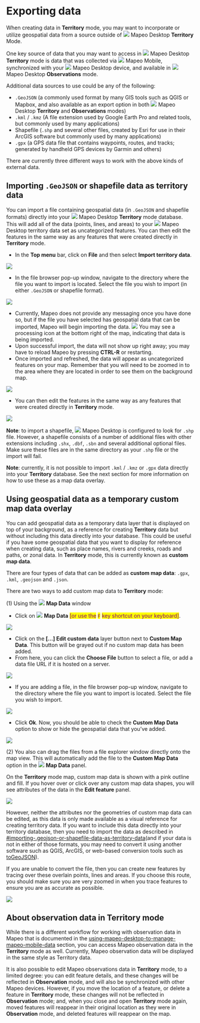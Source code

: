 # Exporting data

When creating data in **Territory** mode, you may want to incorporate or utilize geospatial data from a source outside of ![](https://lh5.googleusercontent.com/bdNxQRS9mSJlaKfeYAUuqnhwjnkpXLYxjXEraIF2Y6JG7eyWI\_grgr8HJ5PKGER8wB3xIgmLse9XuLQKxRlcLrYc1ZV8fzB6GwNRV22uGoWWcQ2dtQs2RKh1XN\_v8PocFOMU24L6) Mapeo Desktop **Territory** Mode.

One key source of data that you may want to access in ![](https://lh5.googleusercontent.com/bdNxQRS9mSJlaKfeYAUuqnhwjnkpXLYxjXEraIF2Y6JG7eyWI\_grgr8HJ5PKGER8wB3xIgmLse9XuLQKxRlcLrYc1ZV8fzB6GwNRV22uGoWWcQ2dtQs2RKh1XN\_v8PocFOMU24L6) Mapeo Desktop **Territory** mode is data that was collected via  ![](https://lh4.googleusercontent.com/h29dCuHGSwyXA6NBPzGBOWNjMXb3T7eSFam0RnCTtp1Aui8uQgtioJnREuOkPJ9idCfxOHcjkBUBNvIRRvbCA\_zW1sigl\_fn3EFoSq4pomrkehyYg6hPLkcr1nabg-FNR2y9YP\_-) Mapeo Mobile, synchronized with your ![](https://lh5.googleusercontent.com/bdNxQRS9mSJlaKfeYAUuqnhwjnkpXLYxjXEraIF2Y6JG7eyWI\_grgr8HJ5PKGER8wB3xIgmLse9XuLQKxRlcLrYc1ZV8fzB6GwNRV22uGoWWcQ2dtQs2RKh1XN\_v8PocFOMU24L6) Mapeo Desktop device, and available in ![](https://lh5.googleusercontent.com/bdNxQRS9mSJlaKfeYAUuqnhwjnkpXLYxjXEraIF2Y6JG7eyWI\_grgr8HJ5PKGER8wB3xIgmLse9XuLQKxRlcLrYc1ZV8fzB6GwNRV22uGoWWcQ2dtQs2RKh1XN\_v8PocFOMU24L6) Mapeo Desktop **Observations** mode.

Additional data sources to use could be any of the following:

* `.GeoJSON` (a commonly used format by many GIS tools such as QGIS or Mapbox, and also available as an export option in both ![](https://lh5.googleusercontent.com/bdNxQRS9mSJlaKfeYAUuqnhwjnkpXLYxjXEraIF2Y6JG7eyWI\_grgr8HJ5PKGER8wB3xIgmLse9XuLQKxRlcLrYc1ZV8fzB6GwNRV22uGoWWcQ2dtQs2RKh1XN\_v8PocFOMU24L6) Mapeo Desktop **Territory** and **Observations** modes)&#x20;
* `.kml` / `.kmz` (A file extension used by Google Earth Pro and related tools, but commonly used by many applications)&#x20;
* Shapefile (`.shp` and several other files, created by Esri for use in their ArcGIS software but commonly used by many applications)
* `.gpx` (a GPS data file that contains waypoints, routes, and tracks; generated by handheld GPS devices by Garmin and others)&#x20;

There are currently three different ways to work with the above kinds of external data.&#x20;

## Importing `.GeoJSON` or shapefile data as territory data&#x20;

You can import a file containing geospatial data (in `.GeoJSON` and shapefile formats) directly into your ![](https://lh5.googleusercontent.com/bdNxQRS9mSJlaKfeYAUuqnhwjnkpXLYxjXEraIF2Y6JG7eyWI\_grgr8HJ5PKGER8wB3xIgmLse9XuLQKxRlcLrYc1ZV8fzB6GwNRV22uGoWWcQ2dtQs2RKh1XN\_v8PocFOMU24L6) Mapeo Desktop **Territory** mode database. This will add all of the data (points, lines, and areas) to your ![](https://lh5.googleusercontent.com/bdNxQRS9mSJlaKfeYAUuqnhwjnkpXLYxjXEraIF2Y6JG7eyWI\_grgr8HJ5PKGER8wB3xIgmLse9XuLQKxRlcLrYc1ZV8fzB6GwNRV22uGoWWcQ2dtQs2RKh1XN\_v8PocFOMU24L6) Mapeo Desktop territory data set as uncategorized features. You can then edit the features in the same way as any features that were created directly in **Territory** mode.

* In the **Top menu** bar, click on **File** and then select **Import territory data**.&#x20;

![](../../../.gitbook/assets/Md-territory\_importing-01.jpg)

* In the file browser pop-up window, navigate to the directory where the file you want to import is located. Select the file you wish to import (in either `.GeoJSON` or shapefile format).&#x20;

![](../../../.gitbook/assets/Md-territory\_importing-02.jpg)

* Currently, Mapeo does not provide any messaging once you have done so, but if the file you have selected has geospatial data that can be imported, Mapeo will begin importing the data. ![](https://lh5.googleusercontent.com/eVaw28jOyvIaFA5qBZlIXKQ5xKIlqlt32kPTs818ynoMkT1CYyYe4EZokBrb3bNcQP0fFJYdUnzXRslKcKyxwJT-EsRqOX0qqj5sI3AxC7jw1O0yQhBLIYcwDm2ZblG8Wr1TxPYQ) You may see a processing icon at the bottom right of the map, indicating that data is being imported.&#x20;
* Upon successful import, the data will not show up right away; you may have to reload Mapeo by pressing **CTRL-R** or restarting.
* Once imported and refreshed, the data will appear as uncategorized features on your map. Remember that you will need to be zoomed in to the area where they are located in order to see them on the background map.&#x20;

![](../../../.gitbook/assets/Md-territory\_importing-03.jpg)

* You can then edit the features in the same way as any features that were created directly in **Territory** mode.

![](../../../.gitbook/assets/Md-territory\_importing-04.jpg)

**Note**: to import a shapefile, ![](https://lh5.googleusercontent.com/bdNxQRS9mSJlaKfeYAUuqnhwjnkpXLYxjXEraIF2Y6JG7eyWI\_grgr8HJ5PKGER8wB3xIgmLse9XuLQKxRlcLrYc1ZV8fzB6GwNRV22uGoWWcQ2dtQs2RKh1XN\_v8PocFOMU24L6) Mapeo Desktop is configured to look for `.shp` file. However, a shapefile consists of a number of additional files with other extensions including `.shx`, `.dbf`, `.sbn` and several additional optional files. Make sure these files are in the same directory as your `.shp` file or the import will fail.

**Note**: currently, it is not possible to import `.kml` / `.kmz` or `.gpx` data directly into your **Territory** database. See the next section for more information on how to use these as a map data overlay.&#x20;

## Using geospatial data as a temporary custom map data overlay&#x20;

You can add geospatial data as a temporary data layer that is displayed on top of your background, as a reference for creating **Territory** data but without including this data directly into your database. This could be useful if you have some geospatial data that you want to display for reference when creating data, such as place names, rivers and creeks, roads and paths, or zonal data. In **Territory** mode, this is currently known as **custom map data**.

There are four types of data that can be added as **custom map data**: `.gpx`, `.kml`, `.geojson` and `.json`.

There are two ways to add custom map data to **Territory** mode:

(1) Using the ![](https://lh6.googleusercontent.com/iF7rEqSXh\_KG5b\_PIQHVn\_h7r72lgrqaXUlyPbFE\_D4xV86Q3DU\_GVyLOepyi3G1QElmhH55NBw2S9Su6Tc7-n7LMhvW2hqsAp-PLP3j1c6v1133BsFqJPR8vyWtg\_ugdphxPN8p) **Map Data** window&#x20;

* Click on ![](https://lh6.googleusercontent.com/iF7rEqSXh\_KG5b\_PIQHVn\_h7r72lgrqaXUlyPbFE\_D4xV86Q3DU\_GVyLOepyi3G1QElmhH55NBw2S9Su6Tc7-n7LMhvW2hqsAp-PLP3j1c6v1133BsFqJPR8vyWtg\_ugdphxPN8p) **Map Data** <mark style="color:purple;">\[or use the</mark> <mark style="color:purple;"></mark><mark style="color:purple;">`F`</mark> <mark style="color:purple;"></mark><mark style="color:purple;">key shortcut on your keyboard]</mark>.&#x20;

![](../../../.gitbook/assets/Md-territory\_importing-05.jpg)

* Click on the **\[…] Edit custom data** layer button next to **Custom Map Data**. This button will be grayed out if no custom map data has been added.&#x20;
* From here, you can click the **Choose File** button to select a file, or add a data file URL if it is hosted on a server.&#x20;

![](../../../.gitbook/assets/Md-territory\_importing-06.jpg)

* If you are adding a file, in the file browser pop-up window, navigate to the directory where the file you want to import is located. Select the file you wish to import.

![](../../../.gitbook/assets/Md-territory\_importing-07.jpg)

* Click **Ok**. Now, you should be able to check the **Custom Map Data** option to show or hide the geospatial data that you’ve added.&#x20;

![](../../../.gitbook/assets/Md-territory\_importing-08.jpg)

(2) You also can drag the files from a file explorer window directly onto the map view. This will automatically add the file to the **Custom Map Data** option in the ![](https://lh6.googleusercontent.com/iF7rEqSXh\_KG5b\_PIQHVn\_h7r72lgrqaXUlyPbFE\_D4xV86Q3DU\_GVyLOepyi3G1QElmhH55NBw2S9Su6Tc7-n7LMhvW2hqsAp-PLP3j1c6v1133BsFqJPR8vyWtg\_ugdphxPN8p) **Map Data** panel.

On the **Territory** mode map, custom map data is shown with a pink outline and fill. If you hover over or click over any custom map data shapes, you will see attributes of the data in the **Edit feature** panel.&#x20;

![](../../../.gitbook/assets/Md-territory\_importing-09.jpg)

However, neither the attributes nor the geometries of custom map data can be edited, as this data is only made available as a visual reference for creating territory data. If you want to include this data directly into your territory database, then you need to import the data as described in [#importing-.geojson-or-shapefile-data-as-territory-data](importing-external-territory-information.md#importing-.geojson-or-shapefile-data-as-territory-data "mention")(and if your data is not in either of those formats, you may need to convert it using another software such as QGIS, ArcGIS, or web-based conversion tools such as [toGeoJSON](https://mapbox.github.io/togeojson/)).&#x20;

If you are unable to convert the file, then you can create new features by tracing over these overlain points, lines and areas. If you choose this route, you should make sure you are very zoomed in when you trace features to ensure you are as accurate as possible.&#x20;

![](../../../.gitbook/assets/Md-territory\_importing-11.jpg)

## About observation data in Territory mode&#x20;

While there is a different workflow for working with observation data in Mapeo that is documented in the [using-mapeo-desktop-to-manage-mapeo-mobile-data](../using-mapeo-desktop-to-manage-mapeo-mobile-data/ "mention") section, you can access Mapeo observation data in the **Territory** mode as well. Currently, Mapeo observation data will be displayed in the same style as Territory data.

It is also possible to edit Mapeo observations data in **Territory** mode, to a limited degree: you can edit feature details, and these changes will be reflected in **Observation** mode, and will also be synchronized with other Mapeo devices. However, if you move the location of a feature, or delete a feature in **Territory** mode, these changes will not be reflected in **Observation** mode; and, when you close and open **Territory** mode again, moved features will reappear in their original location as they were in **Observation** mode, and deleted features will reappear on the map.
